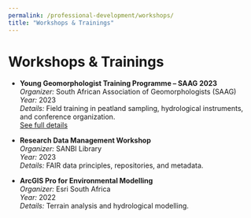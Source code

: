 ```yaml
---
permalink: /professional-development/workshops/
title: "Workshops & Trainings"
---
```


# Workshops & Trainings

- **Young Geomorphologist Training Programme – SAAG 2023**  
  *Organizer:* South African Association of Geomorphologists (SAAG)  
  *Year:* 2023  
  *Details:* Field training in peatland sampling, hydrological instruments, and conference organization.  
  [See full details](https://www.saag.org.za)
  
- **Research Data Management Workshop**  
  *Organizer:* SANBI Library  
  *Year:* 2023  
  *Details:* FAIR data principles, repositories, and metadata.
  
- **ArcGIS Pro for Environmental Modelling**  
  *Organizer:* Esri South Africa  
  *Year:* 2022  
  *Details:* Terrain analysis and hydrological modelling.
